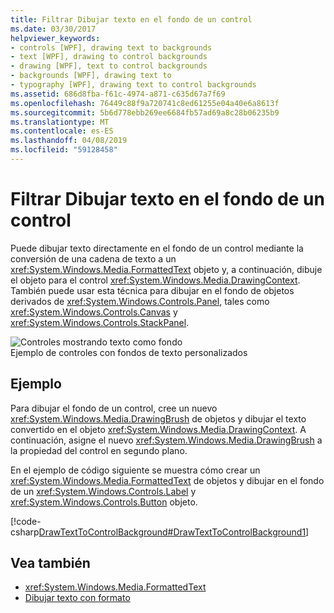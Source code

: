 ```yaml
---
title: Filtrar Dibujar texto en el fondo de un control
ms.date: 03/30/2017
helpviewer_keywords:
- controls [WPF], drawing text to backgrounds
- text [WPF], drawing to control backgrounds
- drawing [WPF], text to control backgrounds
- backgrounds [WPF], drawing text to
- typography [WPF], drawing text to control backgrounds
ms.assetid: 686d8fba-f61c-4974-a871-c635d67a7f69
ms.openlocfilehash: 76449c88f9a720741c8ed61255e04a40e6a8613f
ms.sourcegitcommit: 5b6d778ebb269ee6684fb57ad69a8c28b06235b9
ms.translationtype: MT
ms.contentlocale: es-ES
ms.lasthandoff: 04/08/2019
ms.locfileid: "59128458"
---
```

# <a name="how-to-draw-text-to-a-controls-background"></a>Filtrar Dibujar texto en el fondo de un control
Puede dibujar texto directamente en el fondo de un control mediante la conversión de una cadena de texto a un <xref:System.Windows.Media.FormattedText> objeto y, a continuación, dibuje el objeto para el control <xref:System.Windows.Media.DrawingContext>. También puede usar esta técnica para dibujar en el fondo de objetos derivados de <xref:System.Windows.Controls.Panel>, tales como <xref:System.Windows.Controls.Canvas> y <xref:System.Windows.Controls.StackPanel>.  
  
 ![Controles mostrando texto como fondo](./media/drawtext2background01.png "DrawText2Background01")  
Ejemplo de controles con fondos de texto personalizados  
  
## <a name="example"></a>Ejemplo  
 Para dibujar el fondo de un control, cree un nuevo <xref:System.Windows.Media.DrawingBrush> de objetos y dibujar el texto convertido en el objeto <xref:System.Windows.Media.DrawingContext>. A continuación, asigne el nuevo <xref:System.Windows.Media.DrawingBrush> a la propiedad del control en segundo plano.  
  
 En el ejemplo de código siguiente se muestra cómo crear un <xref:System.Windows.Media.FormattedText> de objetos y dibujar en el fondo de un <xref:System.Windows.Controls.Label> y <xref:System.Windows.Controls.Button> objeto.  
  
 [!code-csharp[DrawTextToControlBackground#DrawTextToControlBackground1](~/samples/snippets/csharp/VS_Snippets_Wpf/DrawTextToControlBackground/CSHARP/Window1.xaml.cs#drawtexttocontrolbackground1)]  
  
## <a name="see-also"></a>Vea también

- <xref:System.Windows.Media.FormattedText>
- [Dibujar texto con formato](drawing-formatted-text.md)
